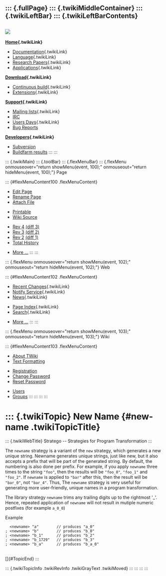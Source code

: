 ::: {.fullPage}
::: {.twikiMiddleContainer}
::: {.twikiLeftBar}
::: {.twikiLeftBarContents}
  ----------------------------------------------------------------------------------
  [![](../pub/Stratego/StrategoLogo/StrategoLogoTextlessWhite-100px.png)](WebHome)
  ----------------------------------------------------------------------------------

**[Home](WebHome){.twikiLink}**

-   [Documentation](StrategoDocumentation){.twikiLink}
-   [Language](StrategoLanguage){.twikiLink}
-   [Research Papers](StrategoPublications){.twikiLink}
-   [Applications](StrategoApplication){.twikiLink}

**[Download](StrategoDownload){.twikiLink}**

-   [Continuous build](ContinuousBuild){.twikiLink}
-   [Extensions](AdditionalPackageDownload){.twikiLink}

**[Support](StrategoSupport){.twikiLink}**

-   [Mailing lists](MailingList){.twikiLink}
-   [IRC](irc://irc.freenode.net/#stratego)
-   [Users Days](StrategoUsersDay){.twikiLink}
-   [Bug Reports](http://yellowgrass.org/project/StrategoXT)

**[Developers](StrategoDev){.twikiLink}**

-   [Subversion](https://svn.strategoxt.org/repos/StrategoXT/strategoxt/trunk)
-   [Buildfarm
    results](http://hydra.nixos.org/jobset/strategoxt/strategoxt-release/all)
:::
:::

::: {.twikiMain}
::: {.toolBar}
::: {.flexMenuBar}
::: {.flexMenu onmouseover="return showMenu(event, 100);" onmouseout="return hideMenu(event, 100);"}
Page

::: {#flexMenuContent100 .flexMenuContent}
-   [Edit
    Page](http://www.program-transformation.org/edit/Stratego/NewName?t=1536825601)
-   [Rename
    Page](http://www.program-transformation.org/rename/Stratego/NewName)
-   [Attach
    File](http://www.program-transformation.org/attach/Stratego/NewName)

<!-- -->

-   [Printable](http://www.program-transformation.org/view/Stratego/NewName?skin=print.pattern)
-   [Wiki
    Source](http://www.program-transformation.org/view/Stratego/NewName?skin=text&raw=on&contenttype=text/plain)

<!-- -->

-   [Rev
    4](http://www.program-transformation.org/view/Stratego/NewName?rev=1.4)
    [(diff 3)](http://www.program-transformation.org/rdiff/Stratego/NewName?rev1=1.4&rev2=1.3)
-   [Rev
    3](http://www.program-transformation.org/view/Stratego/NewName?rev=1.3)
    [(diff 2)](http://www.program-transformation.org/rdiff/Stratego/NewName?rev1=1.3&rev2=1.2)
-   [Rev
    2](http://www.program-transformation.org/view/Stratego/NewName?rev=1.2)
    [(diff 1)](http://www.program-transformation.org/rdiff/Stratego/NewName?rev1=1.2&rev2=1.1)
-   [Total
    History](http://www.program-transformation.org/rdiff/Stratego/NewName)

<!-- -->

-   [More
    \...](http://www.program-transformation.org/oops/Stratego/NewName?template=oopsmore&param1=1.4&param2=1.4)
:::
:::

::: {.flexMenu onmouseover="return showMenu(event, 102);" onmouseout="return hideMenu(event, 102);"}
Web

::: {#flexMenuContent102 .flexMenuContent}
-   [Recent Changes](WebChanges){.twikiLink}
-   [Notify Service](WebNotify){.twikiLink}
-   [News](WebNews){.twikiLink}

<!-- -->

-   [Page Index](WebIndex){.twikiLink}
-   [Search](WebSearch){.twikiLink}

<!-- -->

-   [More
    \...](http://www.program-transformation.org/oops/Stratego/NewName?template=oopsmore&param1=1.4&param2=1.4)
:::
:::

::: {.flexMenu onmouseover="return showMenu(event, 103);" onmouseout="return hideMenu(event, 103);"}
Wiki

::: {#flexMenuContent103 .flexMenuContent}
-   [About
    TWiki](http://www.program-transformation.org/view/TWiki/WebHome)
-   [Text
    Formatting](http://www.program-transformation.org/view/TWiki/TextFormattingRules)

<!-- -->

-   [Registration](http://www.program-transformation.org/view/TWiki/TWikiRegistration)
-   [Change
    Password](http://www.program-transformation.org/view/TWiki/ChangePassword)
-   [Reset
    Password](http://www.program-transformation.org/view/TWiki/ResetPassword)

<!-- -->

-   [Users](http://www.program-transformation.org/view/Main/TWikiUsers)
-   [Groups](http://www.program-transformation.org/view/Main/TWikiGroups)
:::
:::
:::
:::

::: {.twikiTopic}
New Name {#new-name .twikiTopicTitle}
========

::: {.twikiWebTitle}
Stratego \-- Strategies for Program Transformation
:::

The `newname` strategy is a variant of the `new` strategy, which
generates a new unique string. Newname generates unique strings, just
like new, but it also accepts a prefix that will be part of the
generated string. By default, the numbering is also done per prefix. For
example, if you apply `newname` three times to the string `"foo"`, then
the results will be `"foo_0"`, `"foo_1"` and `"foo_2"`. If `newname` is
applied to `"bar"` after this, then the result will be `"bar_0"`, not
`"bar_4"`. Thus, The `newname` strategy is very useful for generating
more user-friendly, unique names in a program transformation.

The library strategy `newname` trims any trailing digits up to the
rightmost \'\_\'. Hence, repeated application of `newname` will not
result in mutiple numeric postfixes (for example `a_0_0`)

Example

      <newname> "a"        // produces "a_0"
    ; <newname> "b"        // produces "b_0"
    ; <newname> "b_1"      // produces "b_2"
    ; <newname> "b_1729"   // produces "b_3"
    ; <newname> "b_a"      // produces "b_a_0"

\
[]{#TopicEnd}
:::

::: {.twikiTopicInfo .twikiRevInfo .twikiGrayText .twikiMoved}
:::
:::
:::
:::
